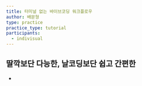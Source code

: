 ```yaml
---
title: 터미널 없는 바이브코딩 워크플로우
author: 배문형
type: practice
practice_type: tutorial
participants:
  - indivisual
---
```


## 딸깍보단 다능한, 날코딩보단 쉽고 간편한

- 